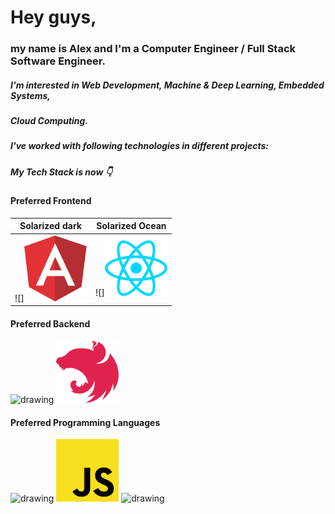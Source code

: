 # Hey guys,

### my name is Alex and I'm a Computer Engineer / Full Stack Software Engineer.
##### I'm interested in Web Development, Machine & Deep Learning, Embedded Systems,
##### Cloud Computing.

##### I've worked with following technologies in different projects:



##### My Tech Stack is now 👇

#### Preferred Frontend
Solarized dark             |  Solarized Ocean
:-------------------------:|:-------------------------:
![]<img src="https://github.com/nik-neg/nik-neg/blob//main/images/angular-icon.svg" alt="drawing" width="100"/> |  ![]<img src="https://github.com/nik-neg/nik-neg/blob//main/images/react.svg" alt="drawing" width="100"/>



#### Preferred Backend
<img src="https://github.com/nik-neg/appetize/blob//main/images/nodejs.svg)" alt="drawing" width="100"/>
<img src="https://github.com/nik-neg/appetize/blob//main/images/nestjs.svg" alt="drawing" width="100"/>

#### Preferred Programming Languages
<img src="https://github.com/nik-neg/appetize/blob//main/images/typescript-icon.svg)" alt="drawing" width="100"/>
<img src="https://github.com/nik-neg/appetize/blob//main/images/javascript.svg" alt="drawing" width="100"/>
<img src="https://github.com/nik-neg/appetize/blob//main/images/python.svg)" alt="drawing" width="100"/>

